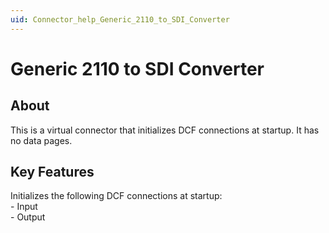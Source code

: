 ```yaml
---
uid: Connector_help_Generic_2110_to_SDI_Converter
---
```


# Generic 2110 to SDI Converter

## About

This is a virtual connector that initializes DCF connections at startup. It has no data pages.

## Key Features

Initializes the following DCF connections at startup: <br> - Input <br> - Output
